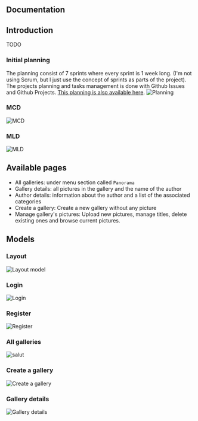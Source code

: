 ## Documentation

## Introduction
TODO

### Initial planning
The planning consist of 7 sprints where every sprint is 1 week long. (I'm not using Scrum, but I just use the concept of sprints as parts of the project).  
The projects planning and tasks management is done with Github Issues and Github Projects. [This planning is also available here](https://github.com/samuelroland/galeriz/projects).
![Planning](./img/planning.png)

### MCD
![MCD](MCD.png)
### MLD
![MLD](MLD.png)

## Available pages

- All galleries: under menu section called `Panorama`
- Gallery details: all pictures in the gallery and the name of the author
- Author details: information about the author and a list of the associated categories
- Create a gallery: Create a new gallery without any picture
- Manage gallery's pictures: Upload new pictures, manage titles, delete existing ones and browse current pictures.

## Models
### Layout
![Layout model](models/Layout.png)

### Login
![Login](models/Login.png)

### Register
![Register](models/Register.png)

### All galleries
![salut](models/All_galleries.png)

### Create a gallery
![Create a gallery](models/Create_a_gallery.png)

### Gallery details
![Gallery details](models/Gallery_details.png)
